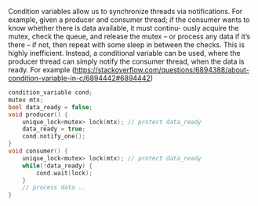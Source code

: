 Condition variables allow us to synchronize threads via notifications. For example, given a producer and consumer thread; if the consumer wants to know whether there is data available, it must continu- ously acquire the mutex, check the queue, and release the mutex – or process any data if it’s there – if not, then repeat with some sleep in between the checks.
This is highly inefficient. Instead, a conditional variable can be used, where the producer thread can simply notify the consumer thread, when the data is ready. For example (https://stackoverflow.com/questions/6894388/about-condition-variable-in-c/6894442#6894442)

```cpp
condition_variable cond;
mutex mtx;
bool data_ready = false;
void producer() {
	unique_lock<mutex> lock(mtx); // protect data_ready
	data_ready = true;
	cond.notify_one();
}
void consumer() {
	unique_lock<mutex> lock(mtx); // protect data_ready
	while(!data_ready) {
		cond.wait(lock);
	}
	// process data ..
}
```